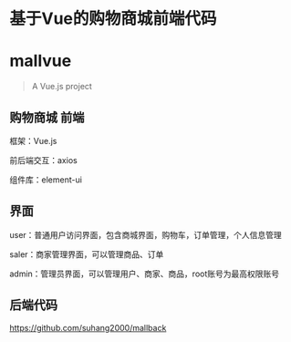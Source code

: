 # 基于Vue的购物商城前端代码

# mallvue

> A Vue.js project

## 购物商城 前端

框架：Vue.js

前后端交互：axios

组件库：element-ui

## 界面

user：普通用户访问界面，包含商城界面，购物车，订单管理，个人信息管理

saler：商家管理界面，可以管理商品、订单

admin：管理员界面，可以管理用户、商家、商品，root账号为最高权限账号

## 后端代码

<https://github.com/suhang2000/mallback>
